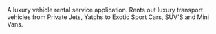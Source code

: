 A luxury vehicle rental service application.
Rents out luxury transport vehicles from Private Jets, Yatchs to Exotic Sport Cars, SUV'S and Mini Vans. 
